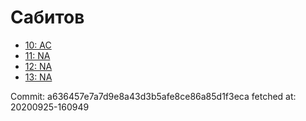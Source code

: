 # Сабитов
- [10: AC](10.md)
- [11: NA](11.md)
- [12: NA](12.md)
- [13: NA](13.md)

Commit: a636457e7a7d9e8a43d3b5afe8ce86a85d1f3eca
 fetched at: 20200925-160949
